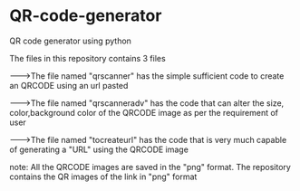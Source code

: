 # QR-code-generator
QR code generator using python

The files in this repository contains 3 files

--->The file named "qrscanner"  has the simple sufficient code to create an QRCODE using an url pasted 


--->The file named "qrscanneradv" has the code that can alter the size, color,background color of the QRCODE image as per the requirement of user


--->The file named "tocreateurl" has the code that is very much capable of generating a "URL" using the QRCODE image 


note: All the QRCODE images are saved in the "png" format.
The repository contains the QR images of the link in "png" format 

